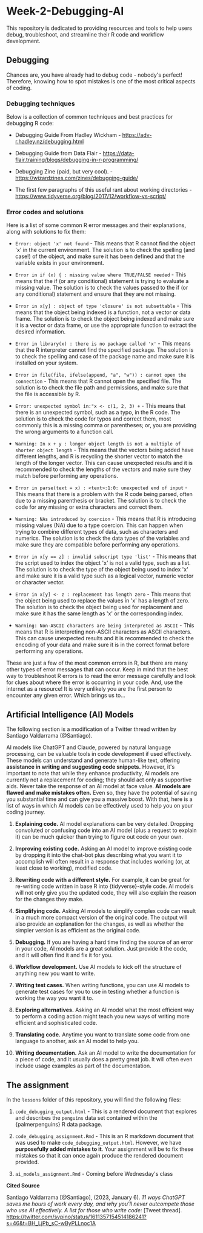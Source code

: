 # Week-2-Debugging-AI

This repository is dedicated to providing resources and tools to help users debug, troubleshoot, and streamline their R code and workflow development.

## Debugging

Chances are, you have already had to debug code - nobody's perfect! Therefore, knowing how to spot mistakes is one of the most critical aspects of coding.

### **Debugging techniques**

Below is a collection of common techniques and best practices for debugging R code:

-   Debugging Guide From Hadley Wickham - <https://adv-r.hadley.nz/debugging.html>

-   Debugging Guide from Data Flair - <https://data-flair.training/blogs/debugging-in-r-programming/>

-   Debugging Zine (paid, but very cool). - <https://wizardzines.com/zines/debugging-guide/>

-   The first few paragraphs of this useful rant about working directories - <https://www.tidyverse.org/blog/2017/12/workflow-vs-script/>

### **Error codes and solutions**

Here is a list of some common R error messages and their explanations, along with solutions to fix them:

-   `Error: object 'x' not found` - This means that R cannot find the object 'x' in the current environment. The solution is to check the spelling (and case!) of the object, and make sure it has been defined and that the variable exists in your environment.

-   `Error in if (x) { : missing value where TRUE/FALSE needed` - This means that the if (or any conditional) statement is trying to evaluate a missing value. The solution is to check the values passed to the if (or any conditional) statement and ensure that they are not missing.

-   `Error in x[y] : object of type 'closure' is not subsettable` - This means that the object being indexed is a function, not a vector or data frame. The solution is to check the object being indexed and make sure it is a vector or data frame, or use the appropriate function to extract the desired information.

-   `Error in library(x) : there is no package called 'x'` - This means that the R interpreter cannot find the specified package. The solution is to check the spelling and case of the package name and make sure it is installed on your system.

-   `Error in file(file, ifelse(append, "a", "w")) : cannot open the connection` - This means that R cannot open the specified file. The solution is to check the file path and permissions, and make sure that the file is accessible by R.

-   `Error: unexpected symbol in:"x <- c(1, 2, 3) +` - This means that there is an unexpected symbol, such as a typo, in the R code. The solution is to check the code for typos and correct them, most commonly this is a missing comma or parentheses; or, you are providing the wrong arguments to a function call.

-   `Warning: In x + y : longer object length is not a multiple of shorter object length` - This means that the vectors being added have different lengths, and R is recycling the shorter vector to match the length of the longer vector. This can cause unexpected results and it is recommended to check the lengths of the vectors and make sure they match before performing any operations.

-   `Error in parse(text = x) : <text>:1:0: unexpected end of input` - This means that there is a problem with the R code being parsed, often due to a missing parenthesis or bracket. The solution is to check the code for any missing or extra characters and correct them.

-   `Warning: NAs introduced by coercion` - This means that R is introducing missing values (NA) due to a type coercion. This can happen when trying to combine different types of data, such as characters and numerics. The solution is to check the data types of the variables and make sure they are compatible before performing any operations.

-   `Error in x[y == z] : invalid subscript type 'list'` - This means that the script used to index the object 'x' is not a valid type, such as a list. The solution is to check the type of the object being used to index 'x' and make sure it is a valid type such as a logical vector, numeric vector or character vector.

-   `Error in x[y] <- z : replacement has length zero` - This means that the object being used to replace the values in 'x' has a length of zero. The solution is to check the object being used for replacement and make sure it has the same length as 'x' or the corresponding index.

-   `Warning: Non-ASCII characters are being interpreted as ASCII` - This means that R is interpreting non-ASCII characters as ASCII characters. This can cause unexpected results and it is recommended to check the encoding of your data and make sure it is in the correct format before performing any operations.

These are just a few of the most common errors in R, but there are many other types of error messages that can occur. Keep in mind that the best way to troubleshoot R errors is to read the error message carefully and look for clues about where the error is occurring in your code. And, use the internet as a resource! It is very unlikely you are the first person to encounter any given error. Which brings us to...

## Artificial Intelligence (AI) Models

The following section is a modification of a Twitter thread written by Santiago Valdarrama (@Santiago).

AI models like ChatGPT and Claude, powered by natural language processing, can be valuable tools in code development if used effectively. These models can understand and generate human-like text, offering **assistance in writing and suggesting code snippets.** However, it's important to note that while they enhance productivity, AI models are currently not a replacement for coding; they should act only as supportive aids. Never take the response of an AI model at face value. **AI models are flawed and make mistakes often.** Even so, they have the potential of saving you substantial time and can give you a massive boost. With that, here is a list of ways in which AI models can be effectively used to help you on your coding journey.

1)  **Explaining code.** AI model explanations can be very detailed. Dropping convoluted or confusing code into an AI model (plus a request to explain it) can be much quicker than trying to figure out code on your own.

2)  **Improving existing code.** Asking an AI model to improve existing code by dropping it into the chat-bot plus describing what you want it to accomplish will often result in a response that includes working (or, at least close to working), modified code.

3)  **Rewriting code with a different style.** For example, it can be great for re-writing code written in base R into {tidyverse}-style code. AI models will not only give you the updated code, they will also explain the reason for the changes they make.

4)  **Simplifying code.** Asking AI models to simplify complex code can result in a much more compact version of the original code. The output will also provide an explanation for the changes, as well as whether the simpler version is as efficient as the original code.

5)  **Debugging.** If you are having a hard time finding the source of an error in your code, AI models are a great solution. Just provide it the code, and it will often find it and fix it for you.

6)  **Workflow development.** Use AI models to kick off the structure of anything new you want to write.

7)  **Writing test cases.** When writing functions, you can use AI models to generate test cases for you to use in testing whether a function is working the way you want it to.

8)  **Exploring alternatives.** Asking an AI model what the most efficient way to perform a coding action might teach you new ways of writing more efficient and sophisticated code.

9)  **Translating code.** Anytime you want to translate some code from one language to another, ask an AI model to help you.

10) **Writing documentation.** Ask an AI model to write the documentation for a piece of code, and it usually does a pretty great job. It will often even include usage examples as part of the documentation.

## The assignment

In the `lessons` folder of this repository, you will find the following files:

1)  `code_debugging_output.html` - This is a rendered document that explores and describes the `penguins` data set contained within the {palmerpenguins} R data package.

2)  `code_debugging_assignment.Rmd` - This is an R markdown document that was used to make `code_debugging_output.html`. However, we have **purposefully added mistakes to it**. Your assignment will be to fix these mistakes so that it can once again produce the rendered document provided.

3)  `ai_models_assignment.Rmd` - Coming before Wednesday's class

**Cited Source**

Santiago Valdarrama [@Santiago], (2023, January 6). *11 ways ChatGPT saves me hours of work every day, and why you'll never outcompete those who use AI effectively. A list for those who write code:* [Tweet thread]. <https://twitter.com/svpino/status/1611357154514186241?s=46&t=BH_LjPb_sC-wByPLLnoc1A>
